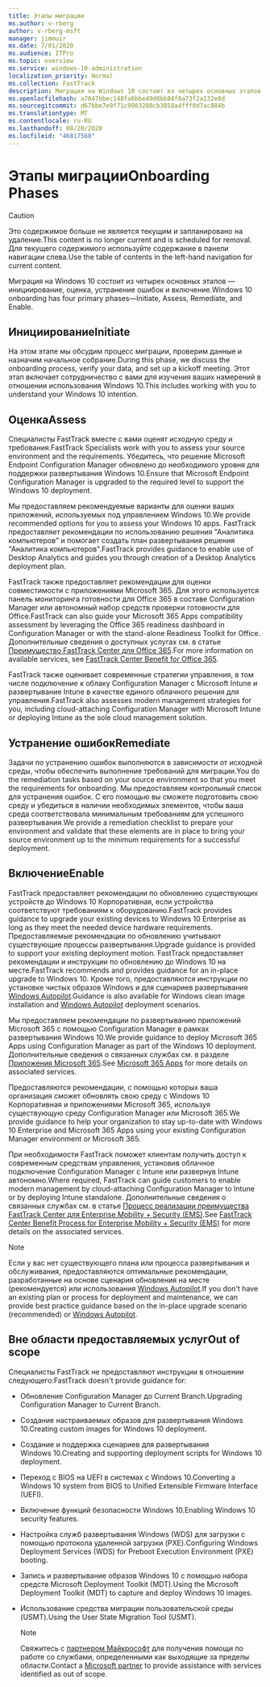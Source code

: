 ```yaml
---
title: Этапы миграции
ms.author: v-rberg
author: v-rberg-msft
manager: jimmuir
ms.date: 7/01/2020
ms.audience: ITPro
ms.topic: overview
ms.service: windows-10-administration
localization_priority: Normal
ms.collection: FastTrack
description: Миграция на Windows 10 состоит из четырех основных этапов — инициирование, оценка, устранение ошибок и включение.
ms.openlocfilehash: a7047bbec148fa6bbe49d8bb84f8a73f2a132e0d
ms.sourcegitcommit: d67bbe7e9f71c9983280cb3858a4fff0d7ac884b
ms.translationtype: MT
ms.contentlocale: ru-RU
ms.lasthandoff: 08/20/2020
ms.locfileid: "46817560"
---
```

# <a name="onboarding-phases"></a><span data-ttu-id="2ac86-103">Этапы миграции</span><span class="sxs-lookup"><span data-stu-id="2ac86-103">Onboarding Phases</span></span>

> [!CAUTION]
> <span data-ttu-id="2ac86-104">Это содержимое больше не является текущим и запланировано на удаление.</span><span class="sxs-lookup"><span data-stu-id="2ac86-104">This content is no longer current and is scheduled for removal.</span></span> <span data-ttu-id="2ac86-105">Для текущего содержимого используйте содержание в панели навигации слева.</span><span class="sxs-lookup"><span data-stu-id="2ac86-105">Use the table of contents in the left-hand navigation for current content.</span></span>

<span data-ttu-id="2ac86-106">Миграция на Windows 10 состоит из четырех основных этапов — инициирование, оценка, устранение ошибок и включение.</span><span class="sxs-lookup"><span data-stu-id="2ac86-106">Windows 10 onboarding has four primary phases—Initiate, Assess, Remediate, and Enable.</span></span>

## <a name="initiate"></a><span data-ttu-id="2ac86-107">Инициирование</span><span class="sxs-lookup"><span data-stu-id="2ac86-107">Initiate</span></span>

<span data-ttu-id="2ac86-108">На этом этапе мы обсудим процесс миграции, проверим данные и назначим начальное собрание.</span><span class="sxs-lookup"><span data-stu-id="2ac86-108">During this phase, we discuss the onboarding process, verify your data, and set up a kickoff meeting.</span></span> <span data-ttu-id="2ac86-109">Этот этап включает сотрудничество с вами для изучения ваших намерений в отношении использования Windows 10.</span><span class="sxs-lookup"><span data-stu-id="2ac86-109">This includes working with you to understand your Windows 10 intention.</span></span>

## <a name="assess"></a><span data-ttu-id="2ac86-110">Оценка</span><span class="sxs-lookup"><span data-stu-id="2ac86-110">Assess</span></span>

<span data-ttu-id="2ac86-111">Специалисты FastTrack вместе с вами оценят исходную среду и требования.</span><span class="sxs-lookup"><span data-stu-id="2ac86-111">FastTrack Specialists work with you to assess your source environment and the requirements.</span></span> <span data-ttu-id="2ac86-112">Убедитесь, что решение Microsoft Endpoint Configuration Manager обновлено до необходимого уровня для поддержки развертывания Windows 10.</span><span class="sxs-lookup"><span data-stu-id="2ac86-112">Ensure that Microsoft Endpoint Configuration Manager is upgraded to the required level to support the Windows 10 deployment.</span></span> 

<span data-ttu-id="2ac86-113">Мы предоставляем рекомендуемые варианты для оценки ваших приложений, используемых под управлением Windows 10.</span><span class="sxs-lookup"><span data-stu-id="2ac86-113">We provide recommended options for you to assess your Windows 10 apps.</span></span> <span data-ttu-id="2ac86-114">FastTrack предоставляет рекомендации по использованию решения "Аналитика компьютеров" и помогает создать план развертывания решения "Аналитика компьютеров".</span><span class="sxs-lookup"><span data-stu-id="2ac86-114">FastTrack provides guidance to enable use of Desktop Analytics and guides you through creation of a Desktop Analytics deployment plan.</span></span>

<span data-ttu-id="2ac86-115">FastTrack также предоставляет рекомендации для оценки совместимости с приложениями Microsoft 365. Для этого используется панель мониторинга готовности для Office 365 в составе Configuration Manager или автономный набор средств проверки готовности для Office.</span><span class="sxs-lookup"><span data-stu-id="2ac86-115">FastTrack can also guide your Microsoft 365 Apps compatibility assessment by leveraging the Office 365 readiness dashboard in Configuration Manager or with the stand-alone Readiness Toolkit for Office.</span></span> <span data-ttu-id="2ac86-116">Дополнительные сведения о доступных услугах см. в статье [Преимущество FastTrack Center для Office 365](O365-fasttrack-benefit-for-office-365.md).</span><span class="sxs-lookup"><span data-stu-id="2ac86-116">For more information on available services, see [FastTrack Center Benefit for Office 365](O365-fasttrack-benefit-for-office-365.md).</span></span> 

<span data-ttu-id="2ac86-117">FastTrack также оценивает современные стратегии управления, в том числе подключение к облаку Configuration Manager с Microsoft Intune и развертывание Intune в качестве единого облачного решения для управления.</span><span class="sxs-lookup"><span data-stu-id="2ac86-117">FastTrack also assesses modern management strategies for you, including cloud-attaching Configuration Manager with Microsoft Intune or deploying Intune as the sole cloud management solution.</span></span>

## <a name="remediate"></a><span data-ttu-id="2ac86-118">Устранение ошибок</span><span class="sxs-lookup"><span data-stu-id="2ac86-118">Remediate</span></span>

<span data-ttu-id="2ac86-119">Задачи по устранению ошибок выполняются в зависимости от исходной среды, чтобы обеспечить выполнение требований для миграции.</span><span class="sxs-lookup"><span data-stu-id="2ac86-119">You do the remediation tasks based on your source environment so that you meet the requirements for onboarding.</span></span> <span data-ttu-id="2ac86-120">Мы предоставляем контрольный список для устранения ошибок. С его помощью вы сможете подготовить свою среду и убедиться в наличии необходимых элементов, чтобы ваша среда соответствовала минимальным требованиям для успешного развертывания.</span><span class="sxs-lookup"><span data-stu-id="2ac86-120">We provide a remediation checklist to prepare your environment and validate that these elements are in place to bring your source environment up to the minimum requirements for a successful deployment.</span></span> 

## <a name="enable"></a><span data-ttu-id="2ac86-121">Включение</span><span class="sxs-lookup"><span data-stu-id="2ac86-121">Enable</span></span>

<span data-ttu-id="2ac86-122">FastTrack предоставляет рекомендации по обновлению существующих устройств до Windows 10 Корпоративная, если устройства соответствуют требованиям к оборудованию.</span><span class="sxs-lookup"><span data-stu-id="2ac86-122">FastTrack provides guidance to upgrade your existing devices to Windows 10 Enterprise as long as they meet the needed device hardware requirements.</span></span> <span data-ttu-id="2ac86-123">Предоставляемые рекомендации по обновлению учитывают существующие процессы развертывания.</span><span class="sxs-lookup"><span data-stu-id="2ac86-123">Upgrade guidance is provided to support your existing deployment motion.</span></span> <span data-ttu-id="2ac86-124">FastTrack предоставляет рекомендации и инструкции по обновлению до Windows 10 на месте.</span><span class="sxs-lookup"><span data-stu-id="2ac86-124">FastTrack recommends and provides guidance for an in-place upgrade to Windows 10.</span></span> <span data-ttu-id="2ac86-125">Кроме того, предоставляются инструкции по установке чистых образов Windows и для сценариев развертывания [Windows Autopilot](EMS-onboarding-phases.md#windows-autopilot).</span><span class="sxs-lookup"><span data-stu-id="2ac86-125">Guidance is also available for Windows clean image installation and [Windows Autopilot](EMS-onboarding-phases.md#windows-autopilot) deployment scenarios.</span></span> 

<span data-ttu-id="2ac86-126">Мы предоставляем рекомендации по развертыванию приложений Microsoft 365 с помощью Configuration Manager в рамках развертывания Windows 10.</span><span class="sxs-lookup"><span data-stu-id="2ac86-126">We provide guidance to deploy Microsoft 365 Apps using Configuration Manager as part of the Windows 10 deployment.</span></span> <span data-ttu-id="2ac86-127">Дополнительные сведения о связанных службах см. в разделе [Приложения Microsoft 365](O365-onboarding-and-migration.md#microsoft-365-apps).</span><span class="sxs-lookup"><span data-stu-id="2ac86-127">See [Microsoft 365 Apps](O365-onboarding-and-migration.md#microsoft-365-apps) for more details on associated services.</span></span>

<span data-ttu-id="2ac86-128">Предоставляются рекомендации, с помощью которых ваша организация сможет обновлять свою среду с Windows 10 Корпоративная и приложениями Microsoft 365, используя существующую среду Configuration Manager или Microsoft 365.</span><span class="sxs-lookup"><span data-stu-id="2ac86-128">We provide guidance to help your organization to stay up-to-date with Windows 10 Enterprise and Microsoft 365 Apps using your existing Configuration Manager environment or Microsoft 365.</span></span>

<span data-ttu-id="2ac86-129">При необходимости FastTrack поможет клиентам получить доступ к современным средствам управления, установив облачное подключение Configuration Manager с Intune или развернув Intune автономно.</span><span class="sxs-lookup"><span data-stu-id="2ac86-129">Where required, FastTrack can guide customers to enable modern management by cloud-attaching Configuration Manager to Intune or by deploying Intune standalone.</span></span> <span data-ttu-id="2ac86-130">Дополнительные сведения о связанных службах см. в статье [Процесс реализации преимущества FastTrack Center для Enterprise Mobility + Security (EMS)](EMS-fasttrack-process.md).</span><span class="sxs-lookup"><span data-stu-id="2ac86-130">See [FastTrack Center Benefit Process for Enterprise Mobility + Security (EMS)](EMS-fasttrack-process.md) for more details on the associated services.</span></span>

> [!NOTE]
> <span data-ttu-id="2ac86-131">Если у вас нет существующего плана или процесса развертывания и обслуживания, предоставляются оптимальные рекомендации, разработанные на основе сценария обновления на месте (рекомендуется) или использования [Windows Autopilot](EMS-onboarding-phases.md#windows-autopilot).</span><span class="sxs-lookup"><span data-stu-id="2ac86-131">If you don't have an existing plan or process for deployment and maintenance, we can provide best practice guidance based on the in-place upgrade scenario (recommended) or [Windows Autopilot](EMS-onboarding-phases.md#windows-autopilot).</span></span>

## <a name="out-of-scope"></a><span data-ttu-id="2ac86-132">Вне области предоставляемых услуг</span><span class="sxs-lookup"><span data-stu-id="2ac86-132">Out of scope</span></span>

<span data-ttu-id="2ac86-133">Специалисты FastTrack не предоставляют инструкции в отношении следующего:</span><span class="sxs-lookup"><span data-stu-id="2ac86-133">FastTrack doesn't provide guidance for:</span></span>

- <span data-ttu-id="2ac86-134">Обновление Configuration Manager до Current Branch.</span><span class="sxs-lookup"><span data-stu-id="2ac86-134">Upgrading Configuration Manager to Current Branch.</span></span>
- <span data-ttu-id="2ac86-135">Создание настраиваемых образов для развертывания Windows 10.</span><span class="sxs-lookup"><span data-stu-id="2ac86-135">Creating custom images for Windows 10 deployment.</span></span>
- <span data-ttu-id="2ac86-136">Создание и поддержка сценариев для развертывания Windows 10.</span><span class="sxs-lookup"><span data-stu-id="2ac86-136">Creating and supporting deployment scripts for Windows 10 deployment.</span></span>
- <span data-ttu-id="2ac86-137">Переход с BIOS на UEFI в системах с Windows 10.</span><span class="sxs-lookup"><span data-stu-id="2ac86-137">Converting a Windows 10 system from BIOS to Unified Extensible Firmware Interface (UEFI).</span></span>
- <span data-ttu-id="2ac86-138">Включение функций безопасности Windows 10.</span><span class="sxs-lookup"><span data-stu-id="2ac86-138">Enabling Windows 10 security features.</span></span> 
- <span data-ttu-id="2ac86-139">Настройка служб развертывания Windows (WDS) для загрузки с помощью протокола удаленной загрузки (PXE).</span><span class="sxs-lookup"><span data-stu-id="2ac86-139">Configuring Windows Deployment Services (WDS) for Preboot Execution Environment (PXE) booting.</span></span>
- <span data-ttu-id="2ac86-140">Запись и развертывание образов Windows 10 с помощью набора средств Microsoft Deployment Toolkit (MDT).</span><span class="sxs-lookup"><span data-stu-id="2ac86-140">Using the Microsoft Deployment Toolkit (MDT) to capture and deploy Windows 10 images.</span></span>
- <span data-ttu-id="2ac86-141">Использование средства миграции пользовательской среды (USMT).</span><span class="sxs-lookup"><span data-stu-id="2ac86-141">Using the User State Migration Tool (USMT).</span></span>

  > [!NOTE]
  > <span data-ttu-id="2ac86-142">Свяжитесь с [партнером Майкрософт](https://go.microsoft.com/fwlink/?linkid=2080150) для получения помощи по работе со службами, определенными как выходящие за пределы области.</span><span class="sxs-lookup"><span data-stu-id="2ac86-142">Contact a [Microsoft partner](https://go.microsoft.com/fwlink/?linkid=2080150) to provide assistance with services identified as out of scope.</span></span>

 